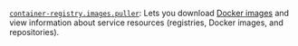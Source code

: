 [`container-registry.images.puller`](../../../../iam/concepts/access-control/roles.md#cr-images-puller): Lets you download [Docker images](../../../../container-registry/concepts/docker-image.md) and view information about service resources (registries, Docker images, and repositories).

